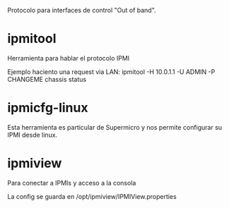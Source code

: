 Protocolo para interfaces de control "Out of band".

# ipmitool
Herramienta para hablar el protocolo IPMI

Ejemplo haciento una request via LAN:
ipmitool -H 10.0.1.1 -U ADMIN -P CHANGEME chassis status


# ipmicfg-linux
Esta herramienta es particular de Supermicro y nos permite configurar su IPMI desde linux.


# ipmiview
Para conectar a IPMIs y acceso a la consola

La config se guarda en /opt/ipmiview/IPMIView.properties
